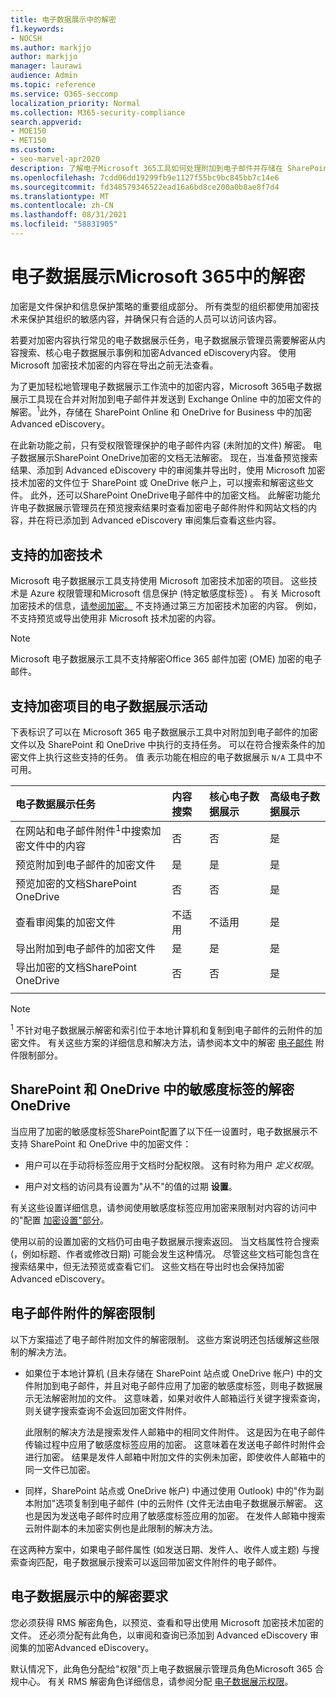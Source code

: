 ```yaml
---
title: 电子数据展示中的解密
f1.keywords:
- NOCSH
ms.author: markjjo
author: markjjo
manager: laurawi
audience: Admin
ms.topic: reference
ms.service: O365-seccomp
localization_priority: Normal
ms.collection: M365-security-compliance
search.appverid:
- MOE150
- MET150
ms.custom:
- seo-marvel-apr2020
description: 了解电子Microsoft 365工具如何处理附加到电子邮件并存储在 SharePoint Online 和 OneDrive for Business 中的加密文档。
ms.openlocfilehash: 7cdd06dd19299fb9e1127f55bc9bc845bb7c14e6
ms.sourcegitcommit: fd348579346522ead16a6bd8ce200a0b8ae8f7d4
ms.translationtype: MT
ms.contentlocale: zh-CN
ms.lasthandoff: 08/31/2021
ms.locfileid: "58831905"
---
```

# <a name="decryption-in-microsoft-365-ediscovery-tools"></a>电子数据展示Microsoft 365中的解密

加密是文件保护和信息保护策略的重要组成部分。 所有类型的组织都使用加密技术来保护其组织的敏感内容，并确保只有合适的人员可以访问该内容。

若要对加密内容执行常见的电子数据展示任务，电子数据展示管理员需要解密从内容搜索、核心电子数据展示事例和加密Advanced eDiscovery内容。 使用 Microsoft 加密技术加密的内容在导出之前无法查看。

为了更加轻松地管理电子数据展示工作流中的加密内容，Microsoft 365电子数据展示工具现在合并对附加到电子邮件并发送到 Exchange Online 中的加密文件的解密。<sup>1</sup>此外，存储在 SharePoint Online 和 OneDrive for Business 中的加密Advanced eDiscovery。

在此新功能之前，只有受权限管理保护的电子邮件内容 (未附加的文件) 解密。 电子数据展示SharePoint OneDrive加密的文档无法解密。 现在，当准备预览搜索结果、添加到 Advanced eDiscovery 中的审阅集并导出时，使用 Microsoft 加密技术加密的文件位于 SharePoint 或 OneDrive 帐户上，可以搜索和解密这些文件。 此外，还可以SharePoint OneDrive电子邮件中的加密文档。 此解密功能允许电子数据展示管理员在预览搜索结果时查看加密电子邮件附件和网站文档的内容，并在将已添加到 Advanced eDiscovery 审阅集后查看这些内容。

## <a name="supported-encryption-technologies"></a>支持的加密技术

Microsoft 电子数据展示工具支持使用 Microsoft 加密技术加密的项目。 这些技术是 Azure 权限管理和Microsoft 信息保护 (特定敏感度标签) 。 有关 Microsoft 加密技术的信息，[请参阅加密。](encryption.md) 不支持通过第三方加密技术加密的内容。 例如，不支持预览或导出使用非 Microsoft 技术加密的内容。

> [!NOTE]
> Microsoft 电子数据展示工具不支持解密Office 365 邮件加密 (OME) 加密的电子邮件。

## <a name="ediscovery-activities-that-support-encrypted-items"></a>支持加密项目的电子数据展示活动

下表标识了可以在 Microsoft 365 电子数据展示工具中对附加到电子邮件的加密文件以及 SharePoint 和 OneDrive 中执行的支持任务。 可以在符合搜索条件的加密文件上执行这些支持的任务。 值 表示功能在相应的电子数据展示 `N/A` 工具中不可用。

|电子数据展示任务  |内容搜索  |核心电子数据展示  |高级电子数据展示  |
|:---------|:---------|:---------|:---------|
|在网站和电子邮件附件<sup>1</sup>中搜索加密文件中的内容     |否      |否      |是      |
|预览附加到电子邮件的加密文件     |是      |是     |是       |
|预览加密的文档SharePoint OneDrive|否      |否    |是       |
|查看审阅集的加密文件    |不适用      |不适用        | 是        |
|导出附加到电子邮件的加密文件    |是       |是  |是    |
|导出加密的文档SharePoint OneDrive    |否       |否  |是    |
|||||

> [!NOTE]
> <sup>1</sup> 不针对电子数据展示解密和索引位于本地计算机和复制到电子邮件的云附件的加密文件。 有关这些方案的详细信息和解决方法，请参阅本文中的解密 [电子邮件](#decryption-limitations-with-email-attachments) 附件限制部分。

## <a name="decryption-limitations-with-sensitivity-labels-in-sharepoint-and-onedrive"></a>SharePoint 和 OneDrive 中的敏感度标签的解密OneDrive

当应用了加密的敏感度标签SharePoint配置了以下任一设置时，电子数据展示不支持 SharePoint 和 OneDrive 中的加密文件：

- 用户可以在手动将标签应用于文档时分配权限。 这有时称为用户 *定义权限*。

- 用户对文档的访问具有设置为"从不"的值的过期 **设置**。

有关这些设置详细信息，请参阅使用敏感度标签应用加密来限制对内容的访问中的"配置 [加密设置"部分](encryption-sensitivity-labels.md#configure-encryption-settings)。

使用以前的设置加密的文档仍可由电子数据展示搜索返回。 当文档属性符合搜索 (，例如标题、作者或修改日期) 可能会发生这种情况。 尽管这些文档可能包含在搜索结果中，但无法预览或查看它们。 这些文档在导出时也会保持加密Advanced eDiscovery。

## <a name="decryption-limitations-with-email-attachments"></a>电子邮件附件的解密限制

以下方案描述了电子邮件附加文件的解密限制。 这些方案说明还包括缓解这些限制的解决方法。

- 如果位于本地计算机 (且未存储在 SharePoint 站点或 OneDrive 帐户) 中的文件附加到电子邮件，并且对电子邮件应用了加密的敏感度标签，则电子数据展示无法解密附加的文件。 这意味着，如果对收件人邮箱运行关键字搜索查询，则关键字搜索查询不会返回加密文件附件。

  此限制的解决方法是搜索发件人邮箱中的相同文件附件。 这是因为在电子邮件传输过程中应用了敏感度标签应用的加密。 这意味着在发送电子邮件时附件会进行加密。 结果是发件人邮箱中附加文件的实例未加密，即使收件人邮箱中的同一文件已加密。

- 同样，SharePoint 站点或 OneDrive 帐户) 中通过使用 Outlook) 中的"作为副本附加"选项复制到电子邮件 (中的云附件 (文件无法由电子数据展示解密。  这也是因为发送电子邮件时应用了敏感度标签应用的加密。 在发件人邮箱中搜索云附件副本的未加密实例也是此限制的解决方法。

在这两种方案中，如果电子邮件属性 (如发送日期、发件人、收件人或主题) 与搜索查询匹配，电子数据展示搜索可以返回带加密文件附件的电子邮件。

## <a name="requirements-for-decryption-in-ediscovery"></a>电子数据展示中的解密要求

您必须获得 RMS 解密角色，以预览、查看和导出使用 Microsoft 加密技术加密的文件。 还必须分配有此角色，以审阅和查询已添加到 Advanced eDiscovery 审阅集的加密Advanced eDiscovery。

默认情况下，此角色分配给"权限"页上电子数据展示管理员角色Microsoft 365 合规中心。  有关 RMS 解密角色详细信息，请参阅分配 [电子数据展示权限](assign-ediscovery-permissions.md#rms-decrypt)。
